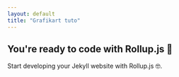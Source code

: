 ```yaml
---
layout: default
title: "Grafikart tuto"
---
```


## You're ready to code with Rollup.js 🚀

Start developing your Jekyll website with Rollup.js 🤓.
